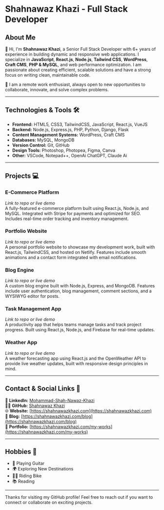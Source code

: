 # Shahnawaz Khazi - Full Stack Developer

## About Me

👋 Hi, I'm **Shahnawaz Khazi**, a Senior Full Stack Developer with 6+ years of experience in building dynamic and responsive web applications. I specialize in **JavaScript**, **React.js**, **Node.js**, **Tailwind CSS**, **WordPress**, **Craft CMS**, **PHP & MySQL**, and web performance optimization. I am passionate about creating efficient, scalable solutions and have a strong focus on writing clean, maintainable code.

🔧 I am a remote work enthusiast, always open to new opportunities to collaborate, innovate, and solve complex problems.

---

## Technologies & Tools 🛠️

- **Frontend:** HTML5, CSS3, TailwindCSS, JavaScript, React.js, VueJS
- **Backend:** Node.js, Express.js, PHP, Python, Django, Flask
- **Content Management Systems:** WordPress, Craft CMS
- **Databases:** MySQL, MongoDB
- **Version Control:** Git, GitHub
- **Design Tools:** Photoshop, Photopea, Figma, Canva
- **Other:** VSCode, Notepad++, OpenAi ChatGPT, Claude Ai

---

## Projects 💻

### E-Commerce Platform
*Link to repo or live demo*  
A fully-featured e-commerce platform built using React.js, Node.js, and MySQL. Integrated with Stripe for payments and optimized for SEO. Includes real-time order tracking and inventory management.

### Portfolio Website
*Link to repo or live demo*  
A personal portfolio website to showcase my development work, built with React.js, TailwindCSS, and hosted on Netlify. Features include smooth animations and a contact form integrated with email notifications.

### Blog Engine
*Link to repo or live demo*  
A custom blog engine built with Node.js, Express, and MongoDB. Features include user authentication, blog management, comment sections, and a WYSIWYG editor for posts.

### Task Management App
*Link to repo or live demo*  
A productivity app that helps teams manage tasks and track project progress. Built using React.js, Node.js, and Firebase for real-time updates.

### Weather App
*Link to repo or live demo*  
A weather forecasting app using React.js and the OpenWeather API to provide live weather updates, built with responsive design principles in mind.

---

## Contact & Social Links 📱

🔗 **LinkedIn:** [Mohammad-Shah-Nawaz-Khazi](https://linkedin.com/in/mohammad-shah-nawaz-khazi)  
👨‍💻 **GitHub:** [Shahnawaz Khazi](https://github.com/Shahnawaz-Khazi)  
🌐 **Website:** [https://shahnawazkhazi.com](https://shahnawazkhazi.com)  
📝 **Blog:** [https://shahnawazkhazi.com/blog](https://shahnawazkhazi.com/blog)  
💼 **Portfolio:** [https://shahnawazkhazi.com/my-works](https://shahnawazkhazi.com/my-works)

---

## Hobbies 🎸

- 🎸 Playing Guitar
- 🌍 Exploring New Destinations
- 🚴‍♂️ Riding Bike
- 📚 Reading

---

Thanks for visiting my GitHub profile! Feel free to reach out if you want to connect or collaborate on exciting projects.
